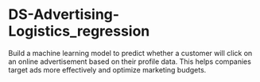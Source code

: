 # DS-Advertising-Logistics_regression

Build a machine learning model to predict whether a customer will click on an online advertisement based on their profile data. This helps companies target ads more effectively and optimize marketing budgets.
